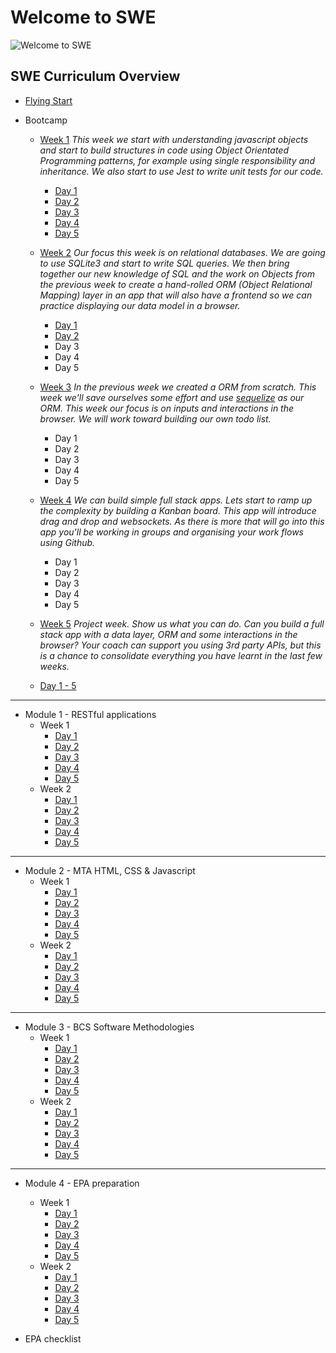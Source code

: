# Welcome to SWE

![Welcome to SWE](https://user-images.githubusercontent.com/4499581/92381014-fec7f500-f101-11ea-8fcd-506232e5de87.png)

## SWE Curriculum Overview

* [Flying Start](https://docs.google.com/presentation/d/1ec5SgzTACT3lrgcRwKoDiOHqJEDCDoQOiWgArq_j_jA/edit?usp=sharing)
* Bootcamp
    + <u>Week 1</u>
    _This week we start with understanding javascript objects and start to build structures in code using Object Orientated Programming patterns, for example using single responsibility and inheritance. We also start to use Jest to write unit tests for our code._
        - [Day 1](/swe/bootcamp/wk1/day1.html)
        - [Day 2](/swe/bootcamp/wk1/day2.html)
        - [Day 3](/swe/bootcamp/wk1/day3.html)
        - [Day 4](/swe/bootcamp/wk1/day4.html)
        - [Day 5](/swe/bootcamp/wk1/day5.html)

    + <u>Week 2</u>
    _Our focus this week is on relational databases. We are going to use SQLite3 and start to write SQL queries. We then bring together our new knowledge of SQL and the work on Objects from the previous week to create a hand-rolled ORM (Object Relational Mapping) layer in an app that will also have a frontend so we can practice displaying our data model in a browser._
        - [Day 1](/swe/bootcamp/wk2/day1.html)
        - [Day 2](/swe/bootcamp/wk2/day2.html)
        - Day 3
        - Day 4
        - Day 5

    + <u>Week 3</u>
    _In the previous week we created a ORM from scratch. This week we'll save ourselves some effort and use [sequelize](https://www.npmjs.com/package/sequelize) as our ORM. This week our focus is on inputs and interactions in the browser. We will work toward building our own todo list._
        - Day 1
        - Day 2
        - Day 3
        - Day 4
        - Day 5

    + <u>Week 4</u>
    _We can build simple full stack apps. Lets start to ramp up the complexity by building a Kanban board. This app will introduce drag and drop and websockets. As there is more that will go into this app you'll be working in groups and organising your work flows using Github._
        - Day 1
        - Day 2
        - Day 3
        - Day 4
        - Day 5

    + <u>Week 5</u>
    _Project week. Show us what you can do. Can you build a full stack app with a data layer, ORM and some interactions in the browser? Your coach can support you using 3rd party APIs, but this is a chance to consolidate everything you have learnt in the last few weeks._

    - [Day 1 - 5](/swe/bootcamp/wk5/day1-5.html)

<hr/>

* Module 1 - RESTful applications
    + Week 1
        - [Day 1](/swe/mod1/wk1/day1.html)
        - [Day 2](/swe/mod1/wk1/day2.html)
        - [Day 3](/swe/mod1/wk1/day3.html)
        - [Day 4](/swe/mod1/wk1/day4.html)
        - [Day 5](/swe/mod1/wk1/day5.html)
    + Week 2
        - [Day 1](/swe/mod1/wk2/day1.html)
        - [Day 2](/swe/mod1/wk2/day2.html)
        - [Day 3](/swe/mod1/wk2/day3.html)
        - [Day 4](/swe/mod1/wk2/day4.html)
        - [Day 5](/swe/mod1/wk2/day5.html)

<hr/>

* Module 2 - MTA HTML, CSS & Javascript
    + Week 1
        - [Day 1](/swe/mod2/wk1/day1.html)
        - [Day 2](/swe/mod2/wk1/day2.html)
        - [Day 3](/swe/mod2/wk1/day3.html)
        - [Day 4](/swe/mod2/wk1/day4.html)
        - [Day 5](/swe/mod2/wk1/day5.html)
    + Week 2
        - [Day 1](/swe/mod2/wk2/day1.html)
        - [Day 2](/swe/mod2/wk2/day2.html)
        - [Day 3](/swe/mod2/wk2/day3.html)
        - [Day 4](/swe/mod2/wk2/day4.html)
        - [Day 5](/swe/mod2/wk2/day5.html)

<hr/>

* Module 3 - BCS Software Methodologies
    + Week 1
        - [Day 1](/swe/mod3/wk1/day1.html)
        - [Day 2](/swe/mod3/wk1/day2.html)
        - [Day 3](/swe/mod3/wk1/day3.html)
        - [Day 4](/swe/mod3/wk1/day4.html)
        - [Day 5](/swe/mod3/wk1/day5.html)
    + Week 2
        - [Day 1](/swe/mod3/wk2/day1.html)
        - [Day 2](/swe/mod3/wk2/day2.html)
        - [Day 3](/swe/mod3/wk2/day3.html)
        - [Day 4](/swe/mod3/wk2/day4.html)
        - [Day 5](/swe/mod3/wk2/day5.html)

<hr/>

* Module 4 - EPA preparation
    + Week 1
        - [Day 1](/swe/mod4/wk1/day1.html)
        - [Day 2](/swe/mod4/wk1/day2.html)
        - [Day 3](/swe/mod4/wk1/day3.html)
        - [Day 4](/swe/mod4/wk1/day4.html)
        - [Day 5](/swe/mod4/wk1/day5.html)
    + Week 2
        - [Day 1](/swe/mod4/wk2/day1.html)
        - [Day 2](/swe/mod4/wk2/day2.html)
        - [Day 3](/swe/mod4/wk2/day3.html)
        - [Day 4](/swe/mod4/wk2/day4.html)
        - [Day 5](/swe/mod4/wk2/day5.html)

* EPA checklist
